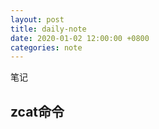 ```yaml
---
layout: post
title: daily-note
date: 2020-01-02 12:00:00 +0800
categories: note
---
```



笔记

## zcat命令

